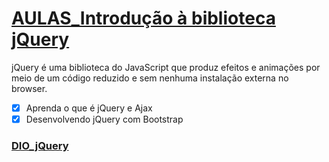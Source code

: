 # [AULAS_Introdução à biblioteca jQuery](https://github.com/kakanew/DIO_jQuery/tree/master/AULAS_Introducao_jQuery)

jQuery é uma biblioteca do JavaScript que produz efeitos e animações por meio de um código reduzido e sem nenhuma instalação externa no browser.

- [x] Aprenda o que é jQuery e Ajax
- [x] Desenvolvendo jQuery com Bootstrap

### [DIO_jQuery](https://github.com/kakanew/DIO_jQuery)
